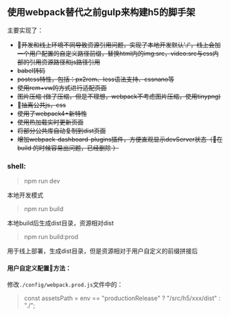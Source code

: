 ## 使用webpack替代之前gulp来构建h5的脚手架
主要实现了：

* ~~开发和线上环境不同导致资源引用问题，实现了本地开发默认'./'，线上会加一个用户配置的自定义路径前缀，替换html内的img:src，video:src与css内部的引用资源路径和js路径引用~~
* ~~babel转码~~
* ~~postcss特性，包括：px2rem、less语法支持、cssnano等~~
* ~~使用rem+vw的方式进行适配页面~~
* ~~图片压缩 (做了压缩，但是不理想，webpack不考虑图片压缩，使用tinypng)~~
* ~~抽离公共js，css~~
* ~~使用了webpack4+新特性~~
* ~~使用热加载实时更新页面~~
* ~~将部分公共库自动复制到dist页面~~
* ~~增加webpack-dashboard-plugins插件，方便直观显示devServer状态（在build 的时候容易出问题，已经删除 ）~~

### shell:
> npm run dev

本地开发模式

> npm run build

本地build后生成dist目录，资源相对dist

> npm run build:prod

用于线上部署，生成dist目录，但是资源相对于用户自定义的前缀拼接后

#### 用户自定义配置方法：
修改`./config/webpack.prod.js`文件中的：
> const assetsPath = env == "productionRelease" ? "/src/h5/xxx/dist" : "./";
